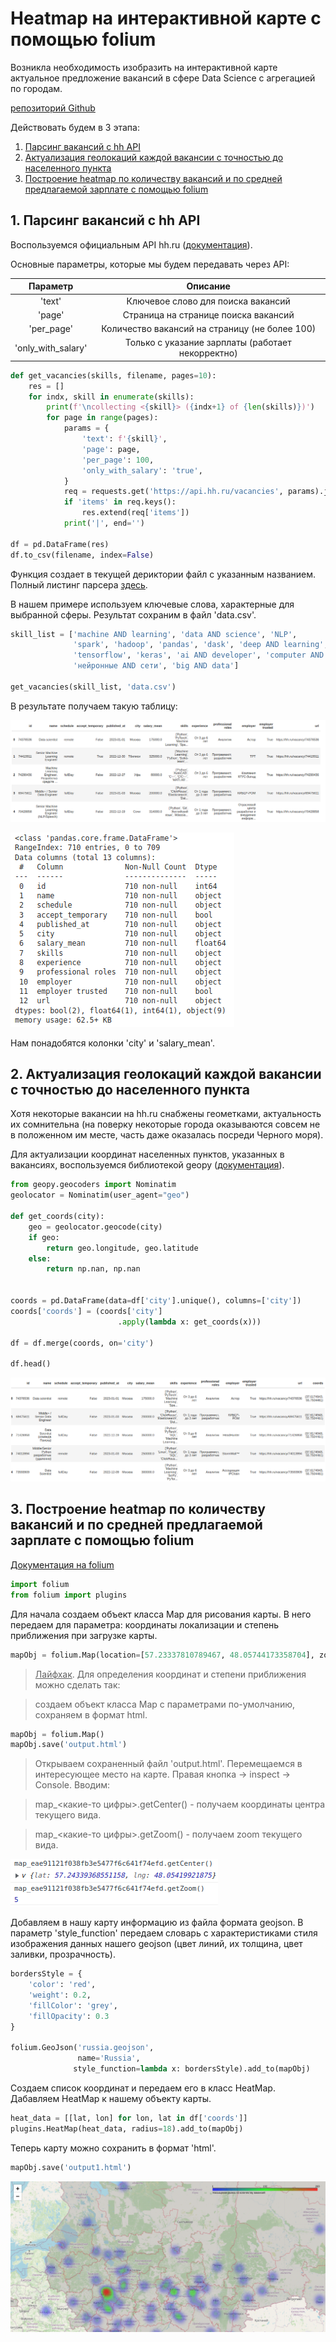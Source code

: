 # Heatmap на интерактивной карте с помощью folium

Возникла необходимость изобразить на интерактивной карте актуальное предложение вакансий в сфере Data Science с агрегацией по городам.

[репозиторий Github](https://github.com/rufous86/hh_parcing)

Действовать будем в 3 этапа:

1. [Парсинг вакансий с hh API](#1-парсинг-вакансий-с-hh-api)
2. [Актуализация геолокаций каждой вакансии с точностью до населенного пункта](#2-актуализация-геолокаций-каждой-вакансии-с-точностью-до-населенного-пункта)
3. [Построение heatmap по количеству вакансий и по средней предлагаемой зарплате с помощью folium](#3-построение-heatmap-по-количеству-вакансий-и-по-средней-предлагаемой-зарплате-с-помощью-folium)

## 1. Парсинг вакансий с hh API

Воспользуемся официальным API hh.ru ([документация](https://github.com/hhru/api/blob/master/docs/general.md)).

Основные параметры, которые мы будем передавать через API:

|Параметр|Описание|
|:---:|:---:|
|'text'|Ключевое слово для поиска вакансий|
|'page'|Страница на странице поиска вакансий|
|'per_page'|Количество вакансий на страницу (не более 100)|
|'only_with_salary'|Только с указание зарплаты (работает некорректно)|

```python
def get_vacancies(skills, filename, pages=10):
    res = []
    for indx, skill in enumerate(skills):
        print(f'\ncollecting <{skill}> ({indx+1} of {len(skills)})')
        for page in range(pages):
            params = {
                'text': f'{skill}',
                'page': page,
                'per_page': 100,
                'only_with_salary': 'true',
            }
            req = requests.get('https://api.hh.ru/vacancies', params).json()
            if 'items' in req.keys():
                res.extend(req['items'])
            print('|', end='')

df = pd.DataFrame(res)
df.to_csv(filename, index=False)
```
Функция создает в текущей дериктории файл с указанным названием.
Полный листинг парсера [здесь](https://github.com/rufous86/hh_parcing/blob/main/parcing.py).

В нашем примере используем ключевые слова, характерные для выбранной сферы. Результат сохраним в файл 'data.csv'.

```python
skill_list = ['machine AND learning', 'data AND science', 'NLP',
              'spark', 'hadoop', 'pandas', 'dask', 'deep AND learning', 'pytorch',
              'tensorflow', 'keras', 'ai AND developer', 'computer AND vision',
              'нейронные AND сети', 'big AND data']

get_vacancies(skill_list, 'data.csv')
```
В результате получаем такую таблицу:

![df_head1.png](assets/df_head1.png)

![df_info.png](assets/df_info.png)

Нам понадобятся колонки 'city' и 'salary_mean'.

## 2. Актуализация геолокаций каждой вакансии с точностью до населенного пункта

Хотя некоторые вакансии на hh.ru снабжены геометками, актуальность их сомнительна (на поверку некоторые города оказываются совсем не в положенном им месте, часть даже оказалась посреди Черного моря).

Для актуализации координат населенных пунктов, указанных в вакансиях, воспользуемся библиотекой geopy ([документация](https://geopy.readthedocs.io/en/stable/)).

```python
from geopy.geocoders import Nominatim
geolocator = Nominatim(user_agent="geo")

def get_coords(city):
    geo = geolocator.geocode(city)
    if geo:
        return geo.longitude, geo.latitude
    else:
        return np.nan, np.nan


coords = pd.DataFrame(data=df['city'].unique(), columns=['city'])
coords['coords'] = (coords['city']
                        .apply(lambda x: get_coords(x)))

df = df.merge(coords, on='city')

df.head()
```
![df_head2.png](assets/df_head2.png)

## 3. Построение heatmap по количеству вакансий и по средней предлагаемой зарплате с помощью folium

[Документация на folium](https://python-visualization.github.io/folium/)

```python
import folium
from folium import plugins
```

Для начала создаем объект класса Map для рисования карты. В него передаем для параметра: координаты локализации и степень приближения при загрузке карты.

```python
mapObj = folium.Map(location=[57.23337810789467, 48.05744173358704], zoom_start=5)
```

> <u>Лайфхак</u>. Для определения координат и степени приближения можно сделать так:

> создаем объект класса Map с параметрами по-умолчанию, сохраняем в формат html.
```python
mapObj = folium.Map()
mapObj.save('output.html')
```
> Открываем сохраненный файл 'output.html'. Перемещаемся в интересующее место на карте. Правая кнопка -> inspect -> Console. Вводим:

> map_<какие-то цифры>.getCenter() - получаем координаты центра текущего вида.

> map_<какие-то цифры>.getZoom() - получаем zoom текущего вида.

![map_get.png](assets/map_get.png)

Добавляем в нашу карту информацию из файла формата geojson. В параметр 'style_function' передаем словарь с характеристиками стиля изображения данных нашего geojson (цвет линий, их толщина, цвет заливки, прозрачность).
```python
bordersStyle = {
    'color': 'red',
    'weight': 0.2,
    'fillColor': 'grey',
    'fillOpacity': 0.3
}

folium.GeoJson('russia.geojson',
               name='Russia',
              style_function=lambda x: bordersStyle).add_to(mapObj)
```

Создаем список координат и передаем его в класс HeatMap. Дабавляем HeatMap к нашему объекту карты.
```python
heat_data = [[lat, lon] for lon, lat in df['coords']]
plugins.HeatMap(heat_data, radius=18).add_to(mapObj)
```
Теперь карту можно сохранить в формат 'html'.
```python
mapObj.save('output1.html')
```
![map_count.png](assets/map_count.png)

